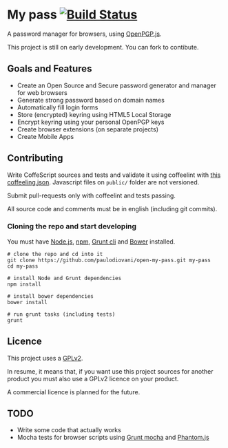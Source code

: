 # My pass [![Build Status](https://travis-ci.org/paulodiovani/open-my-pass.svg?branch=master)](https://travis-ci.org/paulodiovani/open-my-pass)

A password manager for browsers, using [OpenPGP.js](http://openpgpjs.org/).

This project is still on early development.
You can fork to contibute.

## Goals and Features

* Create an Open Source and Secure password generator and manager for web browsers
* Generate strong password based on domain names
* Automatically fill login forms
* Store (encrypted) keyring using HTML5 Local Storage
* Encrypt keyring using your personal OpenPGP keys
* Create browser extensions (on separate projects)
* Create Mobile Apps

## Contributing

Write CoffeScript sources and tests and validate it using coffeelint with [this coffeeling.json](coffeelint.json).
Javascript files on `public/` folder are not versioned.

Submit pull-requests only with coffeelint and tests passing.

All source code and comments must be in english (including git commits).

### Cloning the repo and start developing

You must have [Node.js](http://nodejs.org), [npm](http://npmjs.org), [Grunt cli](http://gruntjs.com) and [Bower](http://bower.io) installed.

    # clone the repo and cd into it
    git clone https://github.com/paulodiovani/open-my-pass.git my-pass
    cd my-pass

    # install Node and Grunt dependencies
    npm install

    # install bower dependencies
    bower install

    # run grunt tasks (including tests) 
    grunt

## Licence

This project uses a [GPLv2](LICENSE).

In resume, it means that, if you want use this project sources for another product you must also use a GPLv2 licence on your product.

A commercial licence is planned for the future.

## TODO

* Write some code that actually works
* Mocha tests for browser scripts using [Grunt mocha](https://github.com/kmiyashiro/grunt-mocha) and [Phantom.js](http://phantomjs.org/)